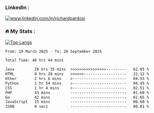 

<h3>LinkedIn :</h3>
<div id="badges">
  <a href="https://www.linkedin.com/in/richardpardosi/">
    <img src="https://img.shields.io/badge/LinkedIn-blue?style=for-the-badge&logo=linkedin&logoColor=white" alt="www.linkedin.com/in/richardpardosi"/>
  </a>
</div>

### :fire: My Stats :
[![Top Langs](https://github-readme-stats.vercel.app/api/top-langs/?username=RichardPardosi&layout=compact&theme=vision-friendly-dark)](https://github.com/RichardPardosi)



<!--START_SECTION:waka-->

```txt
From: 19 March 2025 - To: 28 September 2025

Total Time: 40 hrs 44 mins

Java         26 hrs 35 mins  >>>>>>>>>>>>>>>>---------   62.05 %
HTML         9 hrs 28 mins   >>>>>>-------------------   22.12 %
Other        2 hrs 6 mins    >------------------------   04.93 %
Python       1 hr 54 mins    >------------------------   04.45 %
CSS          1 hr 4 mins     >------------------------   02.51 %
PHP          43 mins         -------------------------   01.68 %
Go           42 mins         -------------------------   01.65 %
JavaScript   15 mins         -------------------------   00.60 %
JSON         0 secs          -------------------------   00.01 %
```

<!--END_SECTION:waka-->